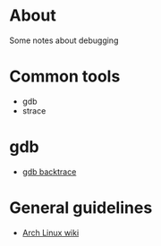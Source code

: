 # About
Some notes about debugging

# Common tools
 
 * gdb
 * strace
 
# gdb

 * [gdb backtrace](https://sourceware.org/gdb/onlinedocs/gdb/Backtrace.html)

# General guidelines

* [Arch Linux wiki](https://wiki.archlinux.org/index.php/Step-by-step_debugging_guide)
